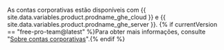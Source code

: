As contas corporativas estão disponíveis com {{ site.data.variables.product.prodname_ghe_cloud }} e {{ site.data.variables.product.prodname_ghe_server }}. {% if currentVersion == "free-pro-team@latest" %}Para obter mais informações, consulte "[Sobre contas corporativas](/articles/about-enterprise-accounts)".{% endif %}
